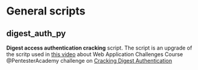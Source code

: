 # General scripts
## digest_auth_py  
  **Digest access authentication cracking** script. The script is an upgrade of the scritp used in [this video](https://www.youtube.com/watch?v=V-7M_6en5CM) about Web Application Challenges Course @PentesterAcademy challenge on [Cracking Digest Authentication](https://www.youtube.com/watch?time_continue=95&v=UVu54EUGtZo)
